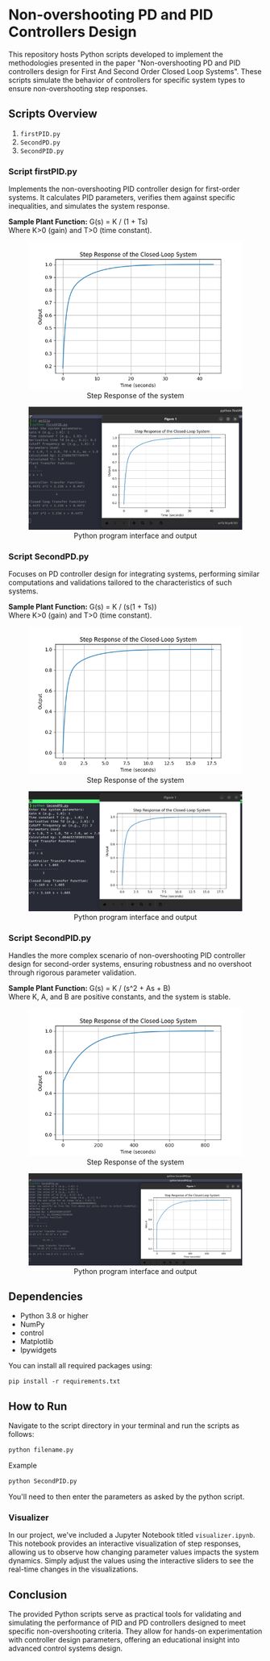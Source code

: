 # Non-overshooting PD and PID Controllers Design

This repository hosts Python scripts developed to implement the methodologies presented in the paper "Non-overshooting PD and PID controllers design for First And Second Order Closed Loop Systems". These scripts simulate the behavior of controllers for specific system types to ensure non-overshooting step responses.

## Scripts Overview

1. `firstPID.py` 
2. `SecondPD.py` 
3. `SecondPID.py` 

### Script firstPID.py
Implements the non-overshooting PID controller design for first-order systems. It calculates PID parameters, verifies them against specific inequalities, and simulates the system response.

**Sample Plant Function:**
G(s) = K / (1 + Ts)  
Where K>0 (gain) and T>0 (time constant).

<figure>
    <img src="Figure_2.png" alt="Image">
    <figcaption align="center">Step Response of the system </figcaption>
</figure>

<figure>
    <img src="Screenshot from 2024-04-22 13-00-49.png" alt="Image">
    <figcaption align="center">Python program interface and output </figcaption>
</figure>

### Script SecondPD.py
Focuses on PD controller design for integrating systems, performing similar computations and validations tailored to the characteristics of such systems.

**Sample Plant Function:**
G(s) = K / (s(1 + Ts))  
Where K>0 (gain) and T>0 (time constant).


<figure>
    <img src="Figure_1.png" alt="Image">
    <figcaption align="center">Step Response of the system </figcaption>
</figure>

<figure>
    <img src="Screenshot from 2024-04-22 13-01-34.png" alt="Image">
    <figcaption align="center">Python program interface and output</figcaption>
</figure>

### Script SecondPID.py
Handles the more complex scenario of non-overshooting PID controller design for second-order systems, ensuring robustness and no overshoot through rigorous parameter validation.

**Sample Plant Function:**
G(s) = K / (s^2 + As + B)  
Where K, A, and B are positive constants, and the system is stable.


<figure>
    <img src="Figure_3.png" alt="Image">
    <figcaption align="center">Step Response of the system </figcaption>
</figure>

<figure>
    <img src="Screenshot from 2024-04-22 14-09-40.png" alt="Image">
    <figcaption align="center">Python program interface and output </figcaption>
</figure>

## Dependencies

- Python 3.8 or higher
- NumPy
- control
- Matplotlib
- Ipywidgets

You can install all required packages using:
```
pip install -r requirements.txt

```




## How to Run

Navigate to the script directory in your terminal and run the scripts as follows:
```bash
python filename.py
```
Example
```bash
python SecondPID.py
```
You'll need to then enter the parameters as asked by the python script.


### Visualizer

In our project, we've included a Jupyter Notebook titled `visualizer.ipynb`. This notebook provides an interactive visualization of step responses, allowing us to observe how changing parameter values impacts the system dynamics. Simply adjust the values using the interactive sliders to see the real-time changes in the visualizations.


## Conclusion

The provided Python scripts serve as practical tools for validating and simulating the performance of PID and PD controllers designed to meet specific non-overshooting criteria. They allow for hands-on experimentation with controller design parameters, offering an educational insight into advanced control systems design.
